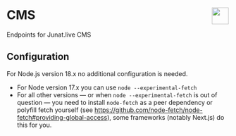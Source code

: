 <h1>CMS <img src="https://junat.live/maskable_icon.png" align="right" width="38px"></h1>

Endpoints for Junat.live CMS

## Configuration

For Node.js version 18.x no additional configuration is needed.

- For Node version 17.x you can use `node --experimental-fetch`
- For all other versions — or when `node --experimental-fetch` is out of question —
  you need to install `node-fetch` as a peer dependency or polyfill fetch yourself (see https://github.com/node-fetch/node-fetch#providing-global-access),
  some frameworks (notably Next.js) do this for you.
